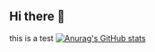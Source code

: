 ## Hi there 👋


this is a test 
[![Anurag's GitHub stats](https://github-readme-stats.vercel.app/api?username=a-beduc)](https://github.com/a-beduc/github-readme-stats)
<!--
**a-beduc/a-beduc** is a ✨ _special_ ✨ repository because its `README.md` (this file) appears on your GitHub profile.

Here are some ideas to get you started:

- 🔭 I’m currently working on ...
- 🌱 I’m currently learning ...
- 👯 I’m looking to collaborate on ...
- 🤔 I’m looking for help with ...
- 💬 Ask me about ...
- 📫 How to reach me: ...
- 😄 Pronouns: ...
- ⚡ Fun fact: ...
-->
